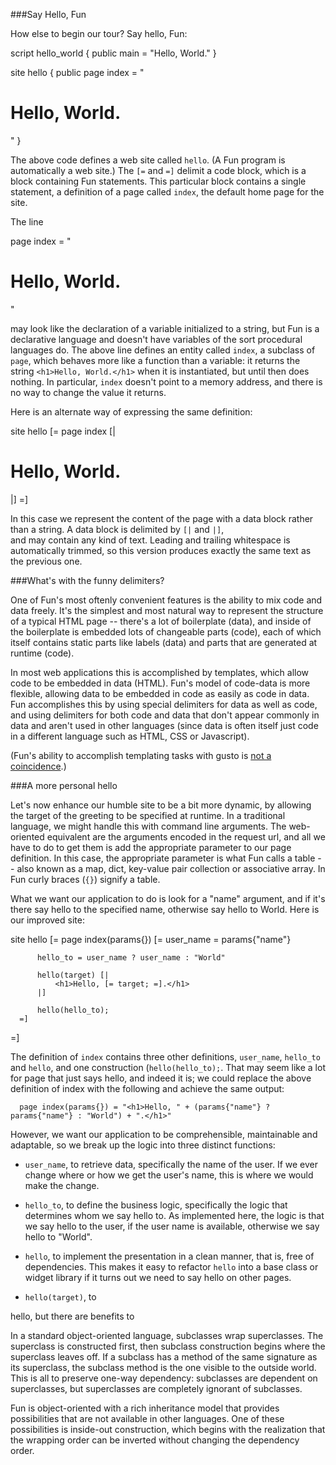 ###Say Hello, Fun

How else to begin our tour?  Say hello, Fun:

  script hello_world {
      public main = "Hello, World."
  }

  site hello {
      public page index = "<h1>Hello, World.</h1>"
  }

The above code defines a web site called <code>hello</code>.  (A Fun program is
automatically a web site.)  The <code>[=</code> and <code>=]</code> delimit a code 
block, which is a block containing Fun statements.  This particular block contains 
a single statement, a definition of a page called <code>index</code>, the default 
home page for the site.  

The line

  page index = "<h1>Hello, World.</h1>"

may look like the declaration of a variable initialized to a string, but Fun is a 
declarative language and doesn't have variables of the sort procedural languages do.
The above line defines an entity called <code>index</code>, a subclass of <code>page</code>,
which behaves more like a function than a variable: it returns the string 
<code>&lt;h1>Hello, World.&lt;/h1></code> when it is instantiated, but until then
does nothing.  In particular, <code>index</code> doesn't point to a memory address, and 
there is no way to change the value it returns.

Here is an alternate way of expressing the same definition: 

  site hello [=
      page index [|
          <h1>Hello, World.</h1>
      |]
  =]

In this case we represent the content of the page with a data block rather than
a string.  A data block is delimited by <code>[|</code> and <code>|]</code>,  
and may contain any kind of text.  Leading and trailing whitespace is automatically
trimmed, so this version produces exactly the same text as the previous one.

###What's with the funny delimiters?

One of Fun's most oftenly convenient features is the ability to mix code and data 
freely.  It's the simplest and most natural way to represent the structure of a typical 
HTML page -- there's a lot of boilerplate (data), and inside of the boilerplate is 
embedded lots of changeable parts (code), each of which itself contains static parts 
like labels (data) and parts that are generated at runtime (code).

In most web applications this is accomplished by templates, which allow code to be
embedded in data (HTML).  Fun's model of code-data is more flexible, allowing data
to be embedded in code as easily as code in data.  Fun accomplishes this by using 
special delimiters for data as well as code, and using delimiters for both code and 
data that don't appear commonly in data and aren't used in other languages (since data 
is often itself just code in a different language such as HTML, CSS or Javascript). 

(Fun's ability to accomplish templating tasks with gusto is <a href="overview?article=backstory">
not a coincidence</a>.)

###A more personal hello

Let's now enhance our humble site to be a bit more dynamic, by allowing the target of 
the greeting to be specified at runtime.  In a traditional language, we might handle this
with command line arguments.  The web-oriented equivalent are the arguments encoded in
the request url, and all we have to do to get them is add the appropriate parameter to 
our page definition.  In this case, the appropriate parameter is what Fun calls a
table -- also known as a map, dict, key-value pair collection or associative array.  In
Fun curly braces (<code>{}</code>) signify a table.

What we want our application to do is look for a "name" argument, and if it's there say
hello to the specified name, otherwise say hello to World.  Here is our improved site: 

  site hello [= 
      page index(params{}) [=
          user_name = params{"name"}

          hello_to = user_name ? user_name : "World"

          hello(target) [|
              <h1>Hello, [= target; =].</h1>
          |]
      
          hello(hello_to);
      =]
  =]

The definition of <code>index</code> contains three other definitions, <code>user_name</code>,
<code>hello_to</code> and <code>hello</code>, and one construction (<code>hello(hello_to);</code>.
That may seem like a lot for page that just says hello, and indeed it is; we could replace the
above definition of index with the following and achieve the same output:

      page index(params{}) = "<h1>Hello, " + (params{"name"} ? params{"name"} : "World") + ".</h1>"

However, we want our application to be comprehensible, maintainable and adaptable, so we break
up the logic into three distinct functions:

* <code>user_name</code>, to retrieve data, specifically the name of the user.  If we ever change 
where or how we get the user's name, this is where we would make the change.

* <code>hello_to</code>, to define the business logic, specifically the logic that determines whom
we say hello to.  As implemented here, the logic is that we say hello to the user, if the user name 
is available, otherwise we say hello to "World".

* <code>hello</code>, to implement the presentation in a clean manner, that is, free of dependencies.
This makes it easy to refactor <code>hello</code> into a base class or widget library if it turns
out we need to say hello on other pages.

   


* <code>hello(target)</code>, to    

hello, but there are benefits to 


In a standard object-oriented language, subclasses wrap superclasses.  The superclass is 
constructed first, then subclass construction begins where the superclass leaves off.  If
a subclass has a method of the same signature as its superclass, the subclass method is
the one visible to the outside world.  This is all to preserve one-way dependency: 
subclasses are dependent on superclasses, but superclasses are completely ignorant of 
subclasses.

Fun is object-oriented with a rich inheritance model that provides possibilities that
are not available in other languages.  One of these possibilities is inside-out
construction, which begins with the realization that the wrapping order can be inverted
without changing the dependency order.    

 


  
